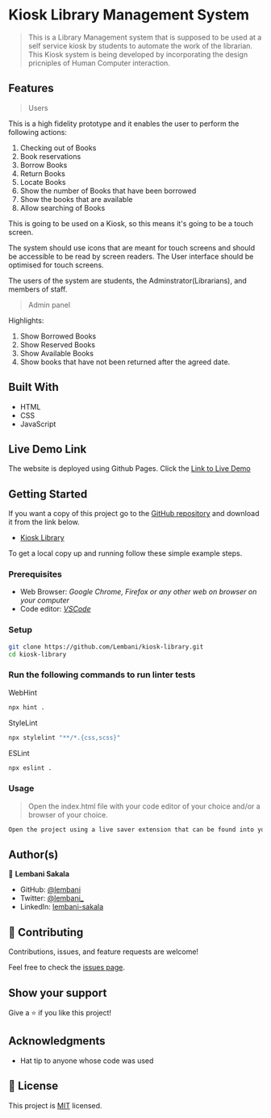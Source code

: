 # Kiosk Library Management System

> This is a Library Management system that is supposed to be used at a self service kiosk by students to automate the work of the librarian. This Kiosk system is being developed by incorporating the design pricniples of Human Computer interaction.

## Features
> Users

This is a high fidelity prototype and it enables the user to perform the following actions:
1. Checking out of Books
2. Book reservations
3. Borrow Books
4. Return Books
5. Locate Books
6. Show the number of Books that have been borrowed
7. Show the books that are available
8. Allow searching of Books

This is going to be used on a Kiosk, so this means it's going to be a touch screen. 

The system should use icons that are meant for touch screens and should be accessible to be read by screen readers.
The User interface should be optimised for touch screens.

The users of the system are students, the Adminstrator(Librarians), and members of staff.

> Admin panel

Highlights:
1. Show Borrowed Books
2. Show Reserved Books
3. Show Available Books
4. Show books that have not been returned after the agreed date.


## Built With

- HTML
- CSS
- JavaScript

## Live Demo Link

The website is deployed using Github Pages.
Click the [Link to Live Demo](https://lembani.github.io/kiosk-library)

## Getting Started

If you want a copy of this project go to the [GitHub repository](https://github.com/Lembani/kiosk-library) and download it from the link below.

- [Kiosk Library](git@github.com/Lembani/to-do-list.git)


To get a local copy up and running follow these simple example steps.

### Prerequisites

- Web Browser: _Google Chrome, Firefox or any other web on browser on your computer_
- Code editor: _[VSCode](https://code.visualstudio.com/)_

### Setup

```bash
git clone https://github.com/Lembani/kiosk-library.git
cd kiosk-library
```

### Run the following commands to run linter tests

WebHint
```bash
npx hint .
```

StyleLint
```bash
npx stylelint "**/*.{css,scss}"
```

ESLint
```bash
npx eslint .
```

### Usage

> Open the index.html file with your code editor of your choice and/or a browser of your choice.
```bash
Open the project using a live saver extension that can be found into your code editor.
```

## Author(s)

👤 **Lembani Sakala**

- GitHub: [@lembani](https://github.com/lembani)
- Twitter: [@lembani_](https://twitter.com/lembani_)
- LinkedIn: [lembani-sakala](https://linkedin.com/in/lembani-sakala)

## 🤝 Contributing

Contributions, issues, and feature requests are welcome!

Feel free to check the [issues page](../../issues/).

## Show your support

Give a ⭐️ if you like this project!

## Acknowledgments

- Hat tip to anyone whose code was used

## 📝 License

This project is [MIT](./MIT.md) licensed.

